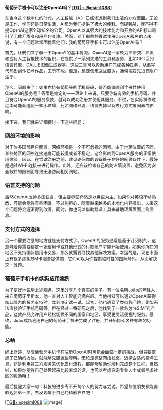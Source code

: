 **葡萄牙手機卡可以注册OpenAI吗？[[TG💪+ @esim1088](https://t.me/s/esim1088)]**

在当今这个数字化的时代，人工智能（AI）已经渗透到我们生活的方方面面。无论是工作、学习还是日常生活，AI都为我们提供了极大的便利。而提到AI，就不得不提OpenAI这家全球知名的公司。OpenAI以其强大的技术能力和开放的API接口吸引了无数开发者和用户的关注。然而，对于那些想尝试使用OpenAI服务的人来说，有一个问题常常困扰着他们：我的葡萄牙手机卡可以注册OpenAI吗？

首先，让我们来了解一下OpenAI的基本情况。OpenAI是一家致力于研究、开发和应用人工智能技术的组织，它提供了一系列先进的工具和服务，比如GPT系列语言模型、DALL·E图像生成器等。这些工具可以帮助用户完成各种任务，从编写代码到创作艺术作品，无所不能。但是，想要使用这些服务，通常需要先进行账户注册。

那么，问题来了：如果你持有葡萄牙的手机号码，是否能够顺利注册并使用OpenAI的服务呢？答案是肯定的——理论上来说，只要你有有效的手机号码，并且符合OpenAI的服务条款，就可以成功注册并使用其服务。不过，在实际操作过程中可能会遇到一些小障碍，比如网络环境、语言支持以及支付方式等因素的影响。

接下来，我们就来详细探讨一下这些问题：

### 网络环境的影响

对于许多国际用户而言，网络环境是一个不可忽视的因素。由于地理位置的不同，某些地区的网络连接速度可能较慢或者不稳定，这会影响到OpenAI服务的正常使用体验。因此，在尝试注册之前，建议确保你的设备处于良好的网络条件下，最好是通过Wi-Fi连接来进行操作。此外，还应该检查自己的防火墙设置，避免因为安全软件的限制而导致无法访问相关网站。

### 语言支持的问题

虽然OpenAI支持多国语言，但主要界面仍然是以英语为主。如果你对英语不够熟悉，可能会觉得有些困难。不过别担心，随着越来越多的本地化内容推出，未来这个问题将会逐渐得到改善。同时，你也可以借助翻译工具来辅助理解页面上的信息。

### 支付方式的选择

另一个需要注意的地方就是支付方式了。OpenAI的服务通常是基于订阅制的，这意味着你需要绑定一张信用卡或其他形式的付款账户才能开始使用。如果你所在的地区不支持国际信用卡交易，那么就需要寻找其他解决方案。幸运的是，现在市面上有很多虚拟SIM卡服务提供商，它们可以为你提供临时性的国际号码，从而解决这一难题。

### 葡萄牙手机卡的实际应用案例

为了更好地说明上述观点，这里分享几个真实的例子。有一位名叫João的年轻人来自葡萄牙里斯本，他一直对人工智能充满兴趣。当他得知可以通过OpenAI获得如此强大的技术支持时，立刻决定试一试。起初，他也遇到了类似的问题，比如无法直接验证手机号码等。但在经过一番研究之后，他找到了一款名为“eSIM”的产品，这款产品允许用户轻松切换不同的国家和地区，享受更灵活便捷的服务。最终，João成功地用自己的葡萄牙手机卡完成了注册，并开始探索各种有趣的功能。

### 总结

综上所述，尽管葡萄牙手机卡在注册OpenAI时可能会面临一定的挑战，但只要掌握了正确的方法，就能够克服这些障碍。无论是调整网络状态、选择合适的翻译工具，还是利用第三方服务来优化支付流程，都能够帮助你顺利完成整个过程。当然啦，如果你觉得自己处理起来比较麻烦的话，也可以考虑咨询专业人士或者寻求社区的帮助哦！

最后提醒大家一句：科技的进步离不开每个人的努力与尝试。希望每位朋友都能勇敢迈出第一步，去发现属于自己的精彩世界吧！

[[TG💪+ @esim1088](https://t.me/s/esim1088) ![Image](https://i.postimg.cc/4NQfJmqS/Snipaste-2025-05-13-00-14-12.png)]